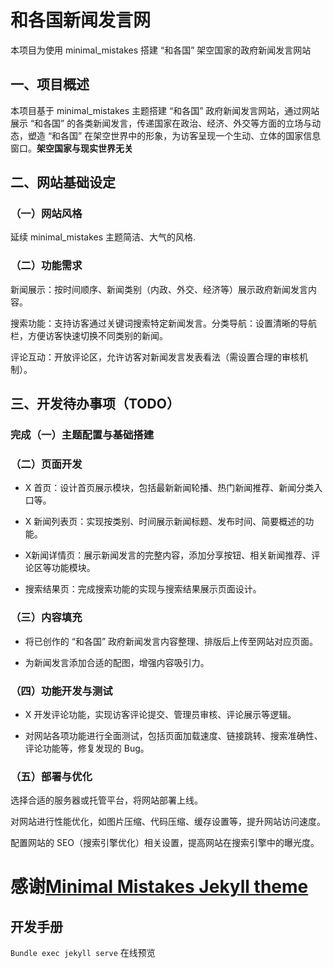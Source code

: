# 和各国新闻发言网
本项目为使用 minimal_mistakes 搭建 “和各国” 架空国家的政府新闻发言网站
## 一、项目概述​
本项目基于 minimal_mistakes 主题搭建 “和各国” 政府新闻发言网站，通过网站展示 “和各国” 的各类新闻发言，传递国家在政治、经济、外交等方面的立场与动态，塑造 “和各国” 在架空世界中的形象，为访客呈现一个生动、立体的国家信息窗口。​
**架空国家与现实世界无关**
## 二、网站基础设定​
### （一）网站风格​
延续 minimal_mistakes 主题简洁、大气的风格.
### （二）功能需求​
新闻展示：按时间顺序、新闻类别（内政、外交、经济等）展示政府新闻发言内容。​

搜索功能：支持访客通过关键词搜索特定新闻发言。​
分类导航：设置清晰的导航栏，方便访客快速切换不同类别的新闻。​

评论互动：开放评论区，允许访客对新闻发言发表看法（需设置合理的审核机制）。​
## 三、开发待办事项（TODO）​
### 完成（一）主题配置与基础搭建​

### （二）页面开发​
- X 首页：设计首页展示模块，包括最新新闻轮播、热门新闻推荐、新闻分类入口等。

- X 新闻列表页：实现按类别、时间展示新闻标题、发布时间、简要概述的功能。

- X新闻详情页：展示新闻发言的完整内容，添加分享按钮、相关新闻推荐、评论区等功能模块。

- 搜索结果页：完成搜索功能的实现与搜索结果展示页面设计。
### （三）内容填充​
- 将已创作的 “和各国” 政府新闻发言内容整理、排版后上传至网站对应页面。

- 为新闻发言添加合适的配图，增强内容吸引力。
### （四）功能开发与测试​
- X 开发评论功能，实现访客评论提交、管理员审核、评论展示等逻辑。

- 对网站各项功能进行全面测试，包括页面加载速度、链接跳转、搜索准确性、评论功能等，修复发现的 Bug。

### （五）部署与优化​
选择合适的服务器或托管平台，将网站部署上线。

对网站进行性能优化，如图片压缩、代码压缩、缓存设置等，提升网站访问速度。​

配置网站的 SEO（搜索引擎优化）相关设置，提高网站在搜索引擎中的曝光度。





# 感谢[Minimal Mistakes Jekyll theme](https://mmistakes.github.io/minimal-mistakes/)

## 开发手册

`Bundle exec jekyll serve` 在线预览